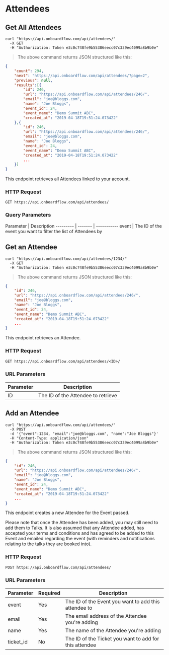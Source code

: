 # Attendees

## Get All Attendees

```shell
curl "https://api.onboardflow.com/api/attendees/"
  -X GET
  -H "Authorization: Token e3c0c748fe9b55386eecc07c339ec4099a8b9b0e"
```

> The above command returns JSON structured like this:

```json
{
    "count": 294,
    "next": "https://api.onboardflow.com/api/attendees/?page=2",
    "previous": null,
    "results":[{
        "id": 246,
        "url": "https://api.onboardflow.com/api/attendees/246/",
        "email": "joe@bloggs.com",
        "name": "Joe Bloggs",
        "event_id": 24,
        "event_name": "Demo Summit ABC",
        "created_at": "2019-04-18T19:51:24.073422"
    },{
        "id": 246,
        "url": "https://api.onboardflow.com/api/attendees/246/",
        "email": "joe@bloggs.com",
        "name": "Joe Bloggs",
        "event_id": 24,
        "event_name": "Demo Summit ABC",
        "created_at": "2019-04-18T19:51:24.073422"
        ...
    }]
}
```

This endpoint retrieves all Attendees linked to your account.

### HTTP Request

`GET https://api.onboardflow.com/api/attendees/`

### Query Parameters

Parameter | Description
--------- | ------- | -----------
event | The ID of the event you want to filter the list of Attendees by

## Get an Attendee

```shell
curl "https://api.onboardflow.com/api/attendees/1234/"
  -X GET
  -H "Authorization: Token e3c0c748fe9b55386eecc07c339ec4099a8b9b0e"
```

> The above command returns JSON structured like this:

```json
{
    "id": 246,
    "url": "https://api.onboardflow.com/api/attendees/246/",
    "email": "joe@bloggs.com",
    "name": "Joe Bloggs",
    "event_id": 24,
    "event_name": "Demo Summit ABC",
    "created_at": "2019-04-18T19:51:24.073422"
    ...
}
```

This endpoint retrieves an Attendee.

### HTTP Request

`GET https://api.onboardflow.com/api/attendees/<ID>/`

### URL Parameters

Parameter | Description
--------- | -----------
ID | The ID of the Attendee to retrieve

## Add an Attendee


```shell
curl "https://api.onboardflow.com/api/attendees/"
  -X POST
  -d '{"event":1234, "email":"joe@bloggs.com", "name":"Joe Bloggs"}'
  -H "Content-Type: application/json"
  -H "Authorization: Token e3c0c748fe9b55386eecc07c339ec4099a8b9b0e"
```

> The above command returns JSON structured like this:

```json
{
    "id": 246,
    "url": "https://api.onboardflow.com/api/attendees/246/",
    "email": "joe@bloggs.com",
    "name": "Joe Bloggs",
    "event_id": 24,
    "event_name": "Demo Summit ABC",
    "created_at": "2019-04-18T19:51:24.073422"
    ...
}
```

This endpoint creates a new Attendee for the Event passed.

<aside class="warning">Please note that once the Attendee has been added, you may still need to add them to Talks. It is also assumed that any Attendee added, has accepted your terms and conditions and has agreed to be added to this Event and emailed regarding the event (with reminders and notifications relating to the talks they are booked into).</aside>


### HTTP Request

`POST https://api.onboardflow.com/api/attendees/`

### URL Parameters

Parameter | Required | Description
--------- | ----------- | -----------
event | Yes | The ID of the Event you want to add this attendee to
email | Yes | The email address of the Attendee you're adding
name | Yes | The name of the Attendee you're adding
ticket_id | No | The ID of the Ticket you want to add for this attendee
